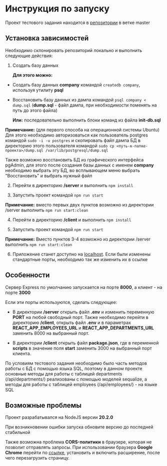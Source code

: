 

  

# Инструкция по запуску

  

  

Проект тестового задания находится в [репозитории](https://github.com/artem-kuznecov/IRS-introductory-project) в ветке master

  

  

## Установка зависимостей

  

  

Необходимо склонировать репозиторий локально и выполнить следующие действия:

  

  

 1. Создать базу данных

	**Для этого можно:**
	 

 - Создать базу данных **company** командой `createdb company`, используя утилиту **psql**
 - Восстановить базу данных из дампа командой `psql company < dump.sql` (**dump.sql** - файл дампа, при необходимости поменять на путь до этого файла)


	 
	 **Или:** последовательно выполнить блоки команд из файла **init-db.sql**
  

**Примечание:** (для первого способа на операционной системы Ubuntu) Для этого необходимо авторизоваться как пользователь postgres командой `sudo -i -u postgres` и скопировать файл дампа БД в директорию этого пользователя командой `sudo cp <путь-к-папке-проекта>/dump.sql /var/lib/postgresql/dump.sql`

  

Также возможно восстановить БД из графического интерфейса pgAdmin, для этого после создания базы данных с именем **company** необходимо выбрать эту БД, во всплывающем меню выбрать "Восстановить" и выбрать нужный файл

  

2. Перейти в директорию **/server** и выполнить `npm install`

  

3. Запустить проект командой `npm run start`

  

**Примечание:** вместо первых двух пунктов возможно из директории /server выполнить `npm run start:clean`

  

4. Перейти в директорию **/client** и выполнить `npm install`

  

5. Запустить проект командой `npm run start`

  

**Примечание:** Вместо пунктов 3-4 возможно из директории /server выполнить `npm run start:clean`

  

6. Приложение станет доступно на [localhost](http://localhost:3000/). Если были изменены стандартные порты, необходимо так же изменить их в ссылке

  

  

## Особенности

  

  

Сервер Express по умолчанию запускается на порте **8000**, а клиент - на порте **3000**

  

  

Если эти порты используются, сделать следующее:

  

- В директории **/server** открыть файл **.env** и изменить переменную **PORT** на любой свободный порт. Также необходимо перейти в директорию **/client**, открыть файл **.env** и в параметрах **REACT_APP_EMPLOYEES_URL** и **REACT_APP_DEPARTMENTS_URL** заменить 8000 на выбранный порт.

  

- В директории **/client** открыть файл **package.json**, где в переменной **scripts** в значение поля **start** заменить 3000 на выбранный порт клиента.

  

  

По условиям тестового задания необходимо было часть методов работы с БД с помощью языка SQL, поэтому в данном проекте основные методы для работы с таблицей departments (/api/departments/) реализованы с помощью моделей sequalize, а методы для работы с таблицей employees (/api/employees/) - на языке SQL

  

  

## Возможные проблемы

  

  

Проект разрабатывался на NodeJS версии **20.2.0**

  

При возникновении ошибки запуска обновите версию до последней стабильной

  

  

Также возможна проблема **CORS-политики** в браузере, которая не позволит отправлять запросы. При использовании браузера **Google Chrome** перейти по [ссылке](https://chromewebstore.google.com/detail/cors-unblock/lfhmikememgdcahcdlaciloancbhjino?hl=ru), установить и включить расширение, после чего перезагрузить страницу.
